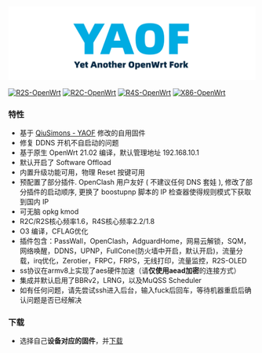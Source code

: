 <p align="center">
<img width="768" src="https://raw.githubusercontent.com/QiuSimons/Others/master/YAOF.png" >
</p>

[![R2S-OpenWrt](https://github.com/shawnking07/YAOF/actions/workflows/R2S-OpenWrt.yml/badge.svg)](https://github.com/shawnking07/YAOF/actions/workflows/R2S-OpenWrt.yml)
[![R2C-OpenWrt](https://github.com/shawnking07/YAOF/actions/workflows/R2C-OpenWrt.yml/badge.svg)](https://github.com/shawnking07/YAOF/actions/workflows/R2C-OpenWrt.yml)
[![R4S-OpenWrt](https://github.com/shawnking07/YAOF/actions/workflows/R4S-OpenWrt.yml/badge.svg)](https://github.com/shawnking07/YAOF/actions/workflows/R4S-OpenWrt.yml)
[![X86-OpenWrt](https://github.com/shawnking07/YAOF/actions/workflows/X86-OpenWrt.yml/badge.svg)](https://github.com/shawnking07/YAOF/actions/workflows/X86-OpenWrt.yml)


### 特性

- 基于 [QiuSimons - YAOF](https://github.com/QiuSimons/YAOF) 修改的自用固件
- 修复 DDNS 开机不自启动的问题 
- 基于原生 OpenWrt 21.02 编译，默认管理地址 192.168.10.1
- 默认开启了 Software Offload
- 内置升级功能可用，物理 Reset 按键可用
- 预配置了部分插件. OpenClash 用户友好 ( 不建议任何 DNS 套娃 ), 修改了部分插件的启动顺序, 更换了 boostupnp 脚本的 IP 检查器使得规则模式下获取到国内 IP
- 可无脑 opkg kmod
- R2C/R2S核心频率1.6，R4S核心频率2.2/1.8
- O3 编译，CFLAG优化
- 插件包含：PassWall，OpenClash，AdguardHome，网易云解锁，SQM，网络唤醒，DDNS，UPNP，FullCone(防火墙中开启，默认开启)，流量分载，irq优化，Zerotier，FRPC，FRPS，无线打印，流量监控，R2S-OLED
- ss协议在armv8上实现了aes硬件加速（请**仅使用aead加密**的连接方式）
- 集成并默认启用了BBRv2，LRNG，以及MuQSS Scheduler
- 如有任何问题，请先尝试ssh进入后台，输入fuck后回车，等待机器重启后确认问题是否已经解决

### 下载

- 选择自己**设备对应的固件**，并[下载](https://github.com/shawnking07/YAOF/releases/)
